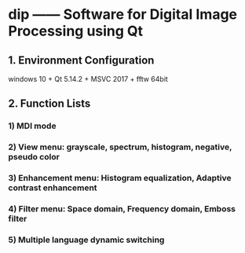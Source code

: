 # dip —— Software for **Digital Image Processing** using Qt

## 1. Environment Configuration
windows 10 + Qt 5.14.2 + MSVC 2017 + fftw 64bit

## 2. Function Lists

### 1) MDI mode
### 2) View menu: grayscale, spectrum, histogram, negative, pseudo color
### 3) Enhancement menu: Histogram equalization, Adaptive contrast enhancement
### 4) Filter menu: Space domain, Frequency domain, Emboss filter
### 5) Multiple language dynamic switching
